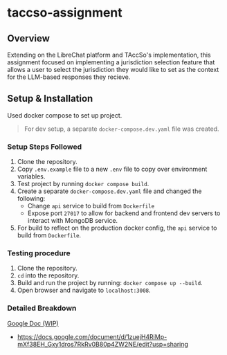# taccso-assignment

## Overview
Extending on the LibreChat platform and TAccSo's implementation, this assignment focused on implementing a jurisdiction selection feature that allows a user to select the jurisdiction they would like to set as the context for the LLM-based responses they recieve.

## Setup & Installation
Used docker compose to set up project. 
> For dev setup, a separate `docker-compose.dev.yaml` file was created.

### Setup Steps Followed
1. Clone the repository.
2. Copy `.env.example` file to a new `.env` file to copy over environment variables.
3. Test project by running `docker compose build`.
4. Create a separate `docker-compose.dev.yaml` file and changed the following:
    - Change `api` service to build from `Dockerfile`
    - Expose port `27017` to allow for backend and frontend dev servers to interact with MongoDB service.
5. For build to reflect on the production docker config, the `api` service to build from `Dockerfile`.

### Testing procedure
1. Clone the repository.
2. `cd` into the repository.
3. Build and run the project by running: `docker compose up --build`.
4. Open browser and navigate to `localhost:3008`.

### Detailed Breakdown
<ins>Google Doc (WIP)</ins>
- https://docs.google.com/document/d/1zuejH4RiMp-mXf38EH_Gxy1dros7RkRv0B80p4ZW2NE/edit?usp=sharing